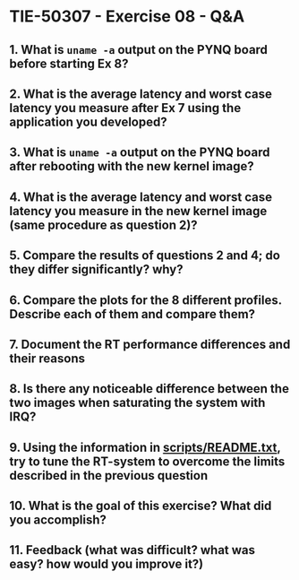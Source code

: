 # TIE-50307 - Exercise 08 - Q&A

## 1. What is `uname -a` output on the PYNQ board before starting Ex 8?

## 2. What is the average latency and worst case latency you measure after Ex 7 using the application you developed?

## 3. What is `uname -a` output on the PYNQ board after rebooting with the new kernel image?

## 4. What is the average latency and worst case latency you measure in the new kernel image (same procedure as question 2)?

## 5. Compare the results of questions 2 and 4; do they differ significantly? why?

## 6. Compare the plots for the 8 different profiles. Describe each of them and compare them?

## 7. Document the RT performance differences and their reasons

## 8. Is there any noticeable difference between the two images when saturating the system with IRQ?

## 9. Using the information in [scripts/README.txt](scripts/README.txt), try to tune the RT-system to overcome the limits described in the previous question

## 10. What is the goal of this exercise? What did you accomplish?

## 11. Feedback (what was difficult? what was easy? how would you improve it?)

